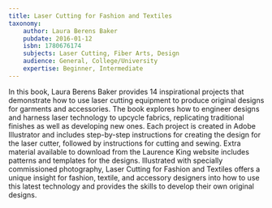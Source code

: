```yaml
---
title: Laser Cutting for Fashion and Textiles
taxonomy:
	author: Laura Berens Baker
	pubdate: 2016-01-12
	isbn: 1780676174
	subjects: Laser Cutting, Fiber Arts, Design
	audience: General, College/University
	expertise: Beginner, Intermediate
---
```

In this book, Laura Berens Baker provides 14 inspirational projects that demonstrate how to use laser cutting equipment to produce original designs for garments and accessories. The book explores how to engineer designs and harness laser technology to upcycle fabrics, replicating traditional finishes as well as developing new ones.  Each project is created in Adobe Illustrator and includes step-by-step instructions for creating the design for the laser cutter, followed by instructions for cutting and sewing. Extra material available to download from the Laurence King website includes patterns and templates for the designs. Illustrated with specially commissioned photography, Laser Cutting for Fashion and Textiles offers a unique insight for fashion, textile, and accessory designers into how to use this latest technology and provides the skills to develop their own original designs.